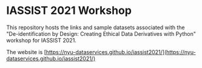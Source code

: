 # IASSIST 2021 Workshop

This repository hosts the links and sample datasets associated with the "De-identification by Design: Creating Ethical Data Derivatives with Python" workshop for IASSIST 2021.

The website is [https://nyu-dataservices.github.io/iassist2021/](https://nyu-dataservices.github.io/iassist2021/)

